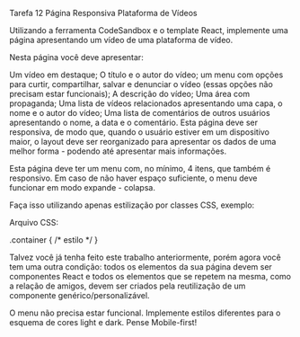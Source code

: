 Tarefa 12 Página Responsiva Plataforma de Vídeos

Utilizando a ferramenta CodeSandbox e o template React, implemente uma página apresentando um vídeo de uma plataforma de vídeo.

Nesta página você deve apresentar:

Um vídeo em destaque;
O título e o autor do vídeo;
um menu com opções para curtir, compartilhar, salvar e denunciar o vídeo (essas opções não precisam estar funcionais);
A descrição do vídeo;
Uma área com propaganda;
Uma lista de vídeos relacionados apresentando uma capa, o nome e o autor do vídeo;
Uma lista de comentários de outros usuários apresentando o nome, a data e o comentário.
Esta página deve ser responsiva, de modo que, quando o usuário estiver em um dispositivo maior, o layout deve ser reorganizado para apresentar os dados de uma melhor forma - podendo até apresentar mais informações.

Esta página deve ter um menu com, no mínimo, 4 itens, que também é responsivo. Em caso de não haver espaço suficiente, o menu deve funcionar em modo expande - colapsa.

Faça isso utilizando apenas estilização por classes CSS, exemplo:

Arquivo CSS: 

.container { /* estilo */ }

Talvez você já tenha feito este trabalho anteriormente, porém agora você tem uma outra condição: todos os elementos da sua página devem ser componentes React e todos os elementos que se repetem na mesma, como a relação de amigos, devem ser criados pela reutilização de um componente genérico/personalizável.

O menu não precisa estar funcional.
Implemente estilos diferentes para o esquema de cores light e dark.
Pense Mobile-first!